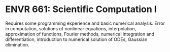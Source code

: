 # ENVR 661: Scientific Computation I

Requires some programming experience and basic numerical analysis. Error in computation, solutions of nonlinear equations, interpolation, approximation of functions, Fourier methods, numerical integration and differentiation, introduction to numerical solution of ODEs, Gaussian elimination.